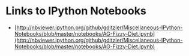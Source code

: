 # Links to IPython Notebooks

* [http://nbviewer.ipython.org/github/gditzler/Miscellaneous-IPython-Notebooks/blob/master/notebooks/AG-Fizzy-Diet.ipynb](http://nbviewer.ipython.org/github/gditzler/Miscellaneous-IPython-Notebooks/blob/master/notebooks/AG-Fizzy-Diet.ipynb)


